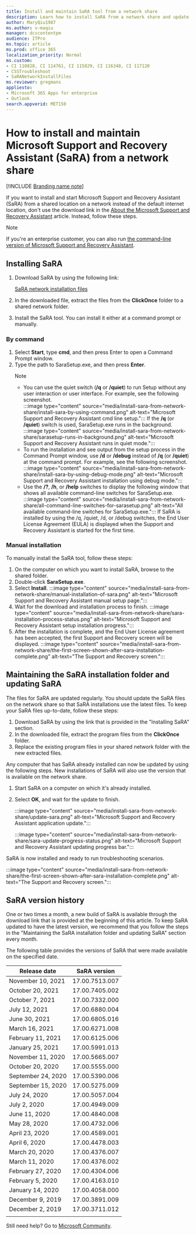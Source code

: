 ```yaml
---
title: Install and maintain SaRA tool from a network share
description: Learn how to install SaRA from a network share and update the SaRA files so that SaRA installations use the latest files.
author: MaryQiu1987
ms.author: v-maqiu
manager: dcscontentpm 
audience: ITPro 
ms.topic: article
ms.prod: office 365
localization_priority: Normal
ms.custom: 
- CI 110828, CI 114761, CI 115829, CI 116348, CI 117120
- CSSTroubleshoot
- SaRANetworkInstallFiles
ms.reviewer: gregmans
appliesto:
- Microsoft 365 Apps for enterprise
- Outlook
search.appverid: MET150
---
```

# How to install and maintain Microsoft Support and Recovery Assistant (SaRA) from a network share

[!INCLUDE [Branding name note](../../../includes/branding-name-note.md)]

If you want to install and start Microsoft Support and Recovery Assistant (SaRA) from a shared location on a network instead of the default internet location, don't use the download link in the [About the Microsoft Support and Recovery Assistant](https://support.office.com/article/about-the-microsoft-support-and-recovery-assistant-e90bb691-c2a7-4697-a94f-88836856c72f) article. Instead, follow these steps.

> [!NOTE]
> If you're an enterprise customer, you can also run [the command-line version of Microsoft Support and Recovery Assistant](/office365/troubleshoot/administration/sara-command-line-version).

## Installing SaRA

1. Download SaRA by using the following link:  

   [SaRA network installation files](https://aka.ms/SaRANetworkInstallFiles)

2. In the downloaded file, extract the files from the **ClickOnce** folder to a shared network folder.
3. Install the SaRA tool. You can install it either at a command prompt or manually.

### By command

1. Select **Start**, type **cmd**, and then press Enter to open a Command Prompt window.
2. Type the path to SaraSetup.exe, and then press **Enter**.
    > [!NOTE]
    >
    > - You can use the quiet switch (**/q** or **/quiet**) to run Setup without any user interaction or user interface. For example, see the following screenshot.</br>
    > :::image type="content" source="media/install-sara-from-network-share/install-sara-by-using-command.png" alt-text="Microsoft Support and Recovery Assistant cmd line setup.":::
    > If the **/q** (or **/quiet**) switch is used, SaraSetup.exe runs in the background.
    > :::image type="content" source="media/install-sara-from-network-share/sarasetup-runs-in-background.png" alt-text="Microsoft Support and Recovery Assistant runs in quiet mode.":::
    > - To run the installation and see output from the setup process in the Command Prompt window, use **/d** or **/debug** instead of **/q** (or **/quiet**) at the command prompt. For example, see the following screenshot.
    > :::image type="content" source="media/install-sara-from-network-share/install-sara-by-using-debug-mode.png" alt-text="Microsoft Support and Recovery Assistant installation using debug mode.":::
    > - Use the **/?**, **/h**, or **/help** switches to display the following window that shows all available command-line switches for SaraSetup.exe.
    > :::image type="content" source="media/install-sara-from-network-share/all-command-line-switches-for-sarasetup.png" alt-text="All available command-line switches for SaraSetup.exe.":::
    If SaRA is installed by using the /q, /quiet, /d, or /debug switches, the End User License Agreement (EULA) is displayed when the Support and Recovery Assistant is started for the first time.

### Manual installation

To manually install the SaRA tool, follow these steps:

1. On the computer on which you want to install SaRA, browse to the shared folder.
1. Double-click **SaraSetup.exe**.
1. Select **Install**.
   :::image type="content" source="media/install-sara-from-network-share/manual-installation-of-sara.png" alt-text="Microsoft Support and Recovery Assistant manual setup page.":::
1. Wait for the download and installation process to finish.
   :::image type="content" source="media/install-sara-from-network-share/sara-installation-process-status.png" alt-text="Microsoft Support and Recovery Assistant setup installation progress.":::
1. After the installation is complete, and the End User License agreement has been accepted, the first Support and Recovery screen will be displayed.
   :::image type="content" source="media/install-sara-from-network-share/the-first-screen-shown-after-sara-installation-complete.png" alt-text="The Support and Recovery screen.":::

## Maintaining the SaRA installation folder and updating SaRA

The files for SaRA are updated regularly. You should update the SaRA files on the network share so that SaRA installations use the latest files. To keep your SaRA files up-to-date, follow these steps:

1. Download SaRA by using the link that is provided in the "Installing SaRA" section.
2. In the downloaded file, extract the program files from the **ClickOnce** folder.
3. Replace the existing program files in your shared network folder with the new extracted files.

Any computer that has SaRA already installed can now be updated by using the following steps. New installations of SaRA will also use the version that is available on the network share.

1. Start SaRA on a computer on which it's already installed.
2. Select **OK**, and wait for the update to finish.

   :::image type="content" source="media/install-sara-from-network-share/update-sara.png" alt-text="Microsoft Support and Recovery Assistant application update.":::

   :::image type="content" source="media/install-sara-from-network-share/sara-update-progress-status.png" alt-text="Microsoft Support and Recovery Assistant updating progress bar.":::

SaRA is now installed and ready to run troubleshooting scenarios.

:::image type="content" source="media/install-sara-from-network-share/the-first-screen-shown-after-sara-installation-complete.png" alt-text="The Support and Recovery screen.":::

## SaRA version history

One or two times a month, a new build of SaRA is available through the download link that is provided at the beginning of this article. To keep SaRA updated to have the latest version, we recommend that you follow the steps in the "Maintaining the SaRA installation folder and updating SaRA" section every month.

The following table provides the versions of SaRA that were made available on the specified date.

|Release date|SaRA version|
|--------|--------|
|November 10, 2021|17.00.7513.007|
|October 20, 2021|17.00.7405.002|
|October 7, 2021|17.00.7332.000|
|July 12, 2021|17.00.6880.004|
|June 30, 2021|17.00.6805.016|
|March 16, 2021|17.00.6271.008|
|February 11, 2021|17.00.6125.006|
|January 25, 2021|17.00.5991.013|
|November 11, 2020|17.00.5665.007|
|October 20, 2020|17.00.5555.000|
|September 24, 2020|17.00.5390.006|
|September 15, 2020|17.00.5275.009|
|July 24, 2020|17.00.5057.004|
|July 2, 2020|17.00.4949.009|
|June 11, 2020|17.00.4840.008|
|May 28, 2020|17.00.4732.006|
|April 23, 2020|17.00.4589.001|
|April 6, 2020|17.00.4478.003|
|March 20, 2020|17.00.4376.007|
|March 11, 2020|17.00.4376.002|
|February 27, 2020|17.00.4304.006|
|February 5, 2020|17.00.4163.010|
|January 14, 2020|17.00.4058.000|
|December 9, 2019|17.00.3891.009|
|December 2, 2019|17.00.3711.012|
|||

Still need help? Go to [Microsoft Community](https://answers.microsoft.com/).
